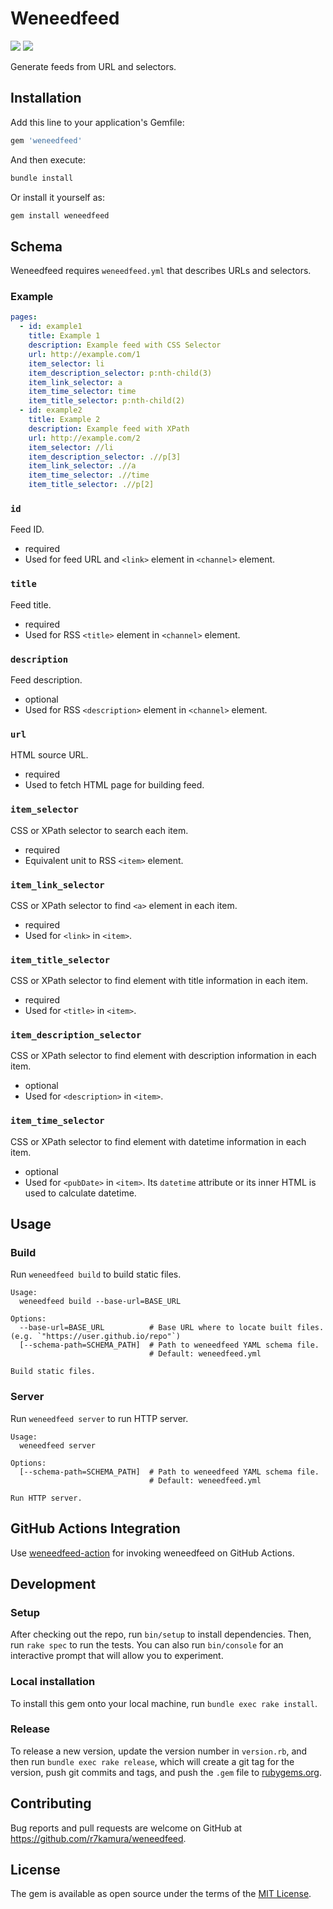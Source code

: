 # Weneedfeed

[![](https://badge.fury.io/rb/weneedfeed.svg)](https://rubygems.org/gems/weneedfeed)
[![](https://github.com/r7kamura/weneedfeed/workflows/test/badge.svg)](https://github.com/r7kamura/weneedfeed/actions?query=workflow%3Atest)

Generate feeds from URL and selectors.

## Installation

Add this line to your application's Gemfile:

```ruby
gem 'weneedfeed'
```

And then execute:

```sh
bundle install
```

Or install it yourself as:

```sh
gem install weneedfeed
```

## Schema

Weneedfeed requires `weneedfeed.yml` that describes URLs and selectors.

### Example

```yaml
pages:
  - id: example1
    title: Example 1
    description: Example feed with CSS Selector
    url: http://example.com/1
    item_selector: li
    item_description_selector: p:nth-child(3)
    item_link_selector: a
    item_time_selector: time
    item_title_selector: p:nth-child(2)
  - id: example2
    title: Example 2
    description: Example feed with XPath
    url: http://example.com/2
    item_selector: //li
    item_description_selector: .//p[3]
    item_link_selector: .//a
    item_time_selector: .//time
    item_title_selector: .//p[2]
```

### `id`

Feed ID.

- required
- Used for feed URL and `<link>` element in `<channel>` element.

### `title`

Feed title.

- required
- Used for RSS `<title>` element in `<channel>` element.

### `description`

Feed description.

- optional
- Used for RSS `<description>` element in `<channel>` element.

### `url`

HTML source URL.

- required
- Used to fetch HTML page for building feed.

### `item_selector`

CSS or XPath selector to search each item.

- required
- Equivalent unit to RSS `<item>` element.

### `item_link_selector`

CSS or XPath selector to find `<a>` element in each item.

- required
- Used for `<link>` in `<item>`.

### `item_title_selector`

CSS or XPath selector to find element with title information in each item.

- required
- Used for `<title>` in `<item>`.

### `item_description_selector`

CSS or XPath selector to find element with description information in each item.

- optional
- Used for `<description>` in `<item>`.

### `item_time_selector`

CSS or XPath selector to find element with datetime information in each item.

- optional
- Used for `<pubDate>` in `<item>`. Its `datetime` attribute or its inner HTML is used to calculate datetime.

## Usage

### Build

Run `weneedfeed build` to build static files.

```
Usage:
  weneedfeed build --base-url=BASE_URL

Options:
  --base-url=BASE_URL          # Base URL where to locate built files. (e.g. `"https://user.github.io/repo"`)
  [--schema-path=SCHEMA_PATH]  # Path to weneedfeed YAML schema file.
                               # Default: weneedfeed.yml

Build static files.
```

### Server

Run `weneedfeed server` to run HTTP server.

```
Usage:
  weneedfeed server

Options:
  [--schema-path=SCHEMA_PATH]  # Path to weneedfeed YAML schema file.
                               # Default: weneedfeed.yml

Run HTTP server.
```

## GitHub Actions Integration

Use [weneedfeed-action](https://github.com/r7kamura/weneedfeed-action) for invoking weneedfeed on GitHub Actions.

## Development

### Setup

After checking out the repo, run `bin/setup` to install dependencies. Then, run `rake spec` to run the tests. You can also run `bin/console` for an interactive prompt that will allow you to experiment.

### Local installation

To install this gem onto your local machine, run `bundle exec rake install`.

### Release

To release a new version, update the version number in `version.rb`, and then run `bundle exec rake release`, which will create a git tag for the version, push git commits and tags, and push the `.gem` file to [rubygems.org](https://rubygems.org).

## Contributing

Bug reports and pull requests are welcome on GitHub at https://github.com/r7kamura/weneedfeed.

## License

The gem is available as open source under the terms of the [MIT License](https://opensource.org/licenses/MIT).
